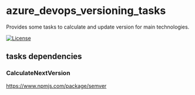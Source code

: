 # azure_devops_versioning_tasks

Provides some tasks to calculate and update version for main technologies.

[![License](https://img.shields.io/badge/license-MIT-blue.svg)](https://github.com/ygo74/azure_devops_versioning_tasks/blob/master/LICENSE)



## tasks dependencies

### CalculateNextVersion
https://www.npmjs.com/package/semver